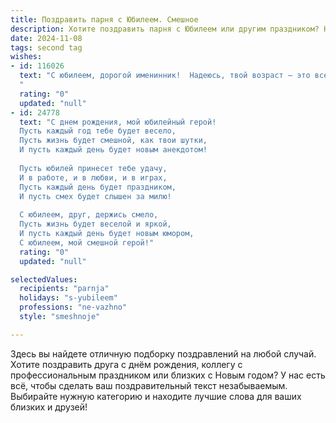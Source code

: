 ```yaml
---
title: Поздравить парня с Юбилеем. Смешное
description: Хотите поздравить парня с Юбилеем или другим праздником? Наш ИИ создаст незабываемое поздравление, а вы обязательно выделитесь среди других.  
date: 2024-11-08
tags: second tag
wishes:
- id: 116026
  text: "С юбилеем, дорогой именинник!  Надеюсь, твой возраст – это всего лишь число, которое ты используешь для запугивания молодых и неопытных.  Пусть жизнь будет веселой, как вечеринка после закрытия последнего бара, а здоровье – крепким, как нервы у человека, выигравшего в лотерею!  Желаю тебе горы денег, океан любви и столько счастья, что придется регистрировать его в специальном государственном органе!
  "
  rating: "0"
  updated: "null"
- id: 24778
  text: "С днем рождения, мой юбилейный герой!
  Пусть каждый год тебе будет весело,
  Пусть жизнь будет смешной, как твои шутки,
  И пусть каждый день будет новым анекдотом!
  
  Пусть юбилей принесет тебе удачу,
  И в работе, и в любви, и в играх,
  Пусть каждый день будет праздником,
  И пусть смех будет слышен за милю!
  
  С юбилеем, друг, держись смело,
  Пусть жизнь будет веселой и яркой,
  И пусть каждый день будет новым юмором,
  С юбилеем, мой смешной герой!"
  rating: "0"
  updated: "null"

selectedValues:
  recipients: "parnja"
  holidays: "s-yubileem"
  professions: "ne-vazhno"
  style: "smeshnoje"

---
```


Здесь вы найдете отличную подборку поздравлений на любой случай.
Хотите поздравить друга с днём рождения, коллегу с профессиональным праздником или близких с Новым годом? У нас есть всё, чтобы сделать ваш поздравительный текст незабываемым. Выбирайте нужную категорию и находите лучшие слова для ваших близких и друзей!
